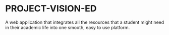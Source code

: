 # PROJECT-VISION-ED
A web application that integrates all the resources that a student might need in their academic life into one smooth, easy to use platform.
